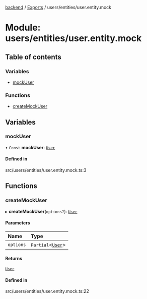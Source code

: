 [backend](../README.md) / [Exports](../modules.md) / users/entities/user.entity.mock

# Module: users/entities/user.entity.mock

## Table of contents

### Variables

- [mockUser](users_entities_user_entity_mock.md#mockuser)

### Functions

- [createMockUser](users_entities_user_entity_mock.md#createmockuser)

## Variables

### mockUser

• `Const` **mockUser**: [`User`](../classes/users_entities_user_entity.User.md)

#### Defined in

src/users/entities/user.entity.mock.ts:3

## Functions

### createMockUser

▸ **createMockUser**(`options?`): [`User`](../classes/users_entities_user_entity.User.md)

#### Parameters

| Name | Type |
| :------ | :------ |
| `options` | `Partial`<[`User`](../classes/users_entities_user_entity.User.md)\> |

#### Returns

[`User`](../classes/users_entities_user_entity.User.md)

#### Defined in

src/users/entities/user.entity.mock.ts:22
